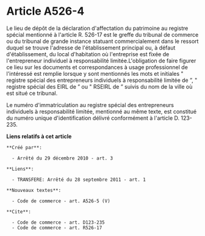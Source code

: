 # Article A526-4

Le lieu de dépôt de la déclaration d'affectation du patrimoine au registre spécial mentionné à l'article R. 526-17 est le
greffe du tribunal de commerce ou du tribunal de grande instance statuant commercialement dans le ressort duquel se trouve
l'adresse de l'établissement principal ou, à défaut d'établissement, du local d'habitation où l'entreprise est fixée de
l'entrepreneur individuel à responsabilité limitée.L'obligation de faire figurer ce lieu sur les documents et correspondances
à usage professionnel de l'intéressé est remplie lorsque y sont mentionnés les mots et initiales " registre spécial des
entrepreneurs individuels à responsabilité limitée de ”, " registre spécial des EIRL de ” ou " RSEIRL de ” suivis du nom de
la ville où est situé ce tribunal. 

Le numéro d'immatriculation au registre spécial des entrepreneurs individuels à responsabilité limitée, mentionné au même
texte, est constitué du numéro unique d'identification délivré conformément à l'article D. 123-235.

**Liens relatifs à cet article**

	**Créé par**:

	  - Arrêté du 29 décembre 2010 - art. 3

	**Liens**:

	  - TRANSFERE: Arrêté du 28 septembre 2011 - art. 1

	**Nouveaux textes**:

	  - Code de commerce - art. A526-5 (V)

	**Cite**:

	  - Code de commerce - art. D123-235
	  - Code de commerce - art. R526-17
